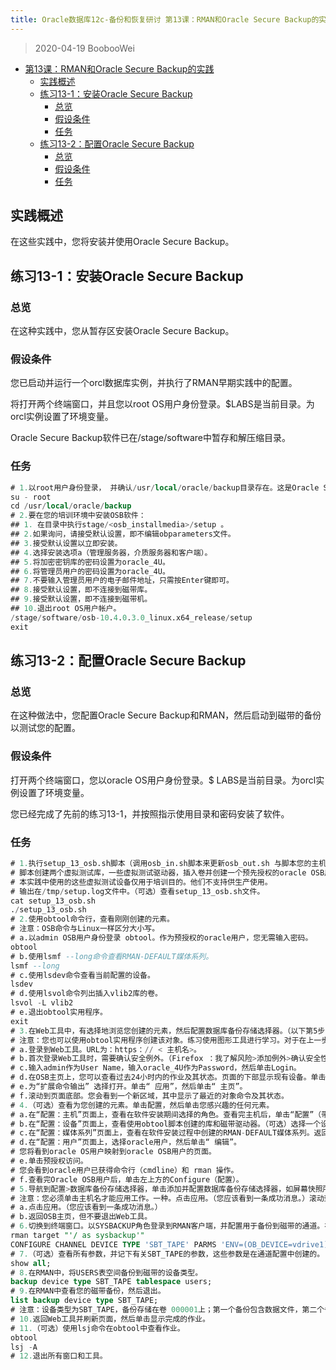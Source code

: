 ```yaml
---
title: Oracle数据库12c-备份和恢复研讨 第13课：RMAN和Oracle Secure Backup的实践
---
```


> 2020-04-19 BoobooWei

<!-- MDTOC maxdepth:6 firsth1:1 numbering:0 flatten:0 bullets:1 updateOnSave:1 -->

- [第13课：RMAN和Oracle Secure Backup的实践](#第13课：rman和oracle-secure-backup的实践)
  - [实践概述](#实践概述)
  - [练习13-1：安装Oracle Secure Backup](#练习13-1：安装oracle-secure-backup)
    - [总览](#总览)
    - [假设条件](#假设条件)
    - [任务](#任务)
  - [练习13-2：配置Oracle Secure Backup](#练习13-2：配置oracle-secure-backup)
    - [总览](#总览)
    - [假设条件](#假设条件)
    - [任务](#任务)

<!-- /MDTOC -->

## 实践概述

在这些实践中，您将安装并使用Oracle Secure Backup。

## 练习13-1：安装Oracle Secure Backup

### 总览

在这种实践中，您从暂存区安装Oracle Secure Backup。

### 假设条件

您已启动并运行一个orcl数据库实例，并执行了RMAN早期实践中的配置。

将打开两个终端窗口，并且您以root OS用户身份登录。$LABS是当前目录。为orcl实例设置了环境变量。

Oracle Secure Backup软件已在/stage/software中暂存和解压缩目录。

### 任务

```SQL
# 1.以root用户身份登录， 并确认/usr/local/oracle/backup目录存在。这是Oracle Secure Backup主目录，建议从该目录开始安装。（如果要选择另一个目录，则OSB产品文档以及所有相关的培训文件将不会同步，并且无法按原样工作。）
su - root
cd /usr/local/oracle/backup
# 2.要在您的培训环境中安装OSB软件：
## 1. 在目录中执行stage/<osb_installmedia>/setup 。
## 2.如果询问，请接受默认设置，即不编辑obparameters文件。
## 3.接受默认设置以立即安装。
## 4.选择安装选项a（管理服务器，介质服务器和客户端）。
## 5.将加密密钥库的密码设置为oracle_4U。
## 6.将管理员用户的密码设置为oracle_4U。
## 7.不要输入管理员用户的电子邮件地址，只需按Enter键即可。
## 8.接受默认设置，即不连接到磁带库。
## 9.接受默认设置，即不连接到磁带机。
## 10.退出root OS用户帐户。
/stage/software/osb-10.4.0.3.0_linux.x64_release/setup
exit
```

## 练习13-2：配置Oracle Secure Backup

### 总览

在这种做法中，您配置Oracle Secure Backup和RMAN，然后启动到磁带的备份以测试您的配置。

### 假设条件

打开两个终端窗口，您以oracle OS用户身份登录。$ LABS是当前目录。为orcl实例设置了环境变量。

您已经完成了先前的练习13-1，并按照指示使用目录和密码安装了软件。

### 任务

```SQL
# 1.执行setup_13_osb.sh脚本（调用osb_in.sh脚本来更新osb_out.sh 与脚本您的主机名，然后执行 osb_out.sh 脚本）。
# 脚本创建两个虚拟测试库，一些虚拟测试驱动器，插入卷并创建一个预先授权的oracle OSB用户。
# 本实践中使用的这些虚拟测试设备仅用于培训目的。他们不支持供生产使用。
# 输出在/tmp/setup.log文件中。（可选）查看setup_13_osb.sh文件。
cat setup_13_osb.sh
./setup_13_osb.sh
# 2.使用obtool命令行，查看刚刚创建的元素。
# 注意：OSB命令与Linux一样区分大小写。
# a.以admin OSB用户身份登录 obtool。作为预授权的oracle用户，您无需输入密码。
obtool
# b.使用lsmf --long命令查看RMAN-DEFAULT媒体系列。
lsmf --long
# c.使用lsdev命令查看当前配置的设备。
lsdev
# d.使用lsvol命令列出插入vlib2库的卷。
lsvol -L vlib2
# e.退出obtool实用程序。
exit
# 3.在Web工具中，有选择地浏览您创建的元素，然后配置数据库备份存储选择器。（以下第5步为必填项。）
# 注意：您也可以使用obtool实用程序创建该对象。练习使用图形工具进行学习。对于在上一步中使用obtool脚本创建的对象来说，情况也是如此：您也可以在Web工具中创建它们。
# a.登录到Web工具。URL为：https：// < 主机名>。
# b.首次登录Web工具时，需要确认安全例外。（Firefox ：我了解风险>添加例外>确认安全性例外）
# c.输入admin作为User Name，输入oracle_4U作为Password，然后单击Login。
# d.在OSB主页上，您可以查看过去24小时内的作业及其状态。页面的下部显示现有设备。单击首选项。
# e.为“扩展命令输出” 选择打开。单击“ 应用”，然后单击“ 主页”。
# f.滚动到页面底部。您会看到一个新区域，其中显示了最近的对象命令及其状态。
# 4.（可选）查看为您创建的元素。单击配置，然后单击您感兴趣的任何元素。
# a.在“配置：主机”页面上，查看在软件安装期间选择的角色。查看完主机后，单击“配置”（带标签的页面或面包屑）以返回到“配置概述”页面。
# b.在“配置：设备”页面上，查看使用obtool脚本创建的库和磁带驱动器。（可选）选择一个设备并对其执行ping操作。然后返回到“配置概述”页面。
# c.在“配置：媒体系列”页面上，查看在软件安装过程中创建的RMAN-DEFAULT媒体系列。返回到“配置概述”页面。
# d.在“配置：用户”页面上，选择oracle用户，然后单击“ 编辑”。
# 您将看到oracle OS用户映射到oracle OSB用户的页面。
# e.单击预授权访问。
# 您会看到oracle用户已获得命令行（cmdline）和 rman 操作。
# f.查看完Oracle OSB用户后，单击左上方的Configure（配置）。
# 5.导航到配置>数据库备份存储选择器，单击添加并配置数据库备份存储选择器，如屏幕快照所示。
# 注意：您必须单击主机名才能应用工作。一种。点击应用。（您应该看到一条成功消息。）滚动到页面底部，然后查看obtool命令。
# a.点击应用。（您应该看到一条成功消息。）
# b.返回OSB主页，但不要退出Web工具。
# 6.切换到终端窗口。以SYSBACKUP角色登录到RMAN客户端，并配置用于备份到磁带的通道。在一行中输入命令，或使用运行{...}来配置您的频道。
rman target "'/ as sysbackup'"
CONFIGURE CHANNEL DEVICE TYPE 'SBT_TAPE' PARMS 'ENV=(OB_DEVICE=vdrive1)';
# 7.（可选）查看所有参数，并记下有关SBT_TAPE的参数，这些参数是在通道配置中创建的。
show all;
# 8.在RMAN中，将USERS表空间备份到磁带的设备类型。
backup device type SBT_TAPE tablespace users;
# 9.在RMAN中查看您的磁带备份，然后退出。
list backup device type SBT_TAPE;
# 注意：设备类型为SBT_TAPE，备份存储在卷 000001上；第一个备份包含数据文件，第二个备份包含SPFILE和控制文件。
# 10.返回Web工具并刷新页面，然后单击显示完成的作业。
# 11.（可选）使用lsj命令在obtool中查看作业。
obtool
lsj -A
# 12.退出所有窗口和工具。
```
